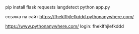 pip install flask requests langdetect
python app.py



ссылка на сайт https://fheklfhjlefkddd.pythonanywhere.com/

https://www.pythonanywhere.com/
login: fheklfhjlefkddd
